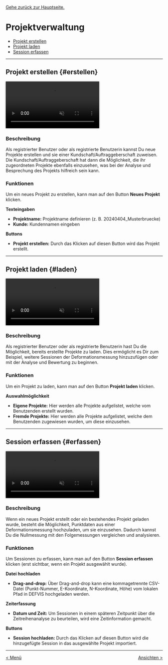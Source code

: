 [Gehe zurück zur Hauptseite.](index.html)

# Projektverwaltung

<ul>
<li><a href="https://fabianruefenacht.github.io/DEFVIS/projektverwaltung.html#erstellen">Projekt erstellen</a></li>
<li><a href="https://fabianruefenacht.github.io/DEFVIS/projektverwaltung.html#laden">Projekt laden</a></li>
<li><a href="https://fabianruefenacht.github.io/DEFVIS/projektverwaltung.html#erfassen">Session erfassen</a></li>
</ul>

---

## Projekt erstellen {#erstellen}

<video controls autoplay loop muted style="max-width: 100%; box-shadow: 0 0 5px rgba(0, 0, 0, 0.3);">
<source src="./videos/projekt_erstellen.mp4" type="video/mp4">
Your browser does not support the video tag.
</video>

<p></p>

### Beschreibung

Als registrierter Benutzer oder als registrierte Benutzerin kannst Du neue Projekte erstellen und sie einer Kundschaft/Auftraggeberschaft zuweisen. Die Kundschaft/Auftraggeberschaft hat dann die Möglichkeit, die ihr zugeordneten Projekte ebenfalls einzusehen, was bei der Analyse und Besprechung des Projekts hilfreich sein kann.

### Funktionen

Um ein neues Projekt zu erstellen, kann man auf den Button **Neues Projekt** klicken.

**Texteingaben**

- **Projektname:** Projektname definieren (z. B. 20240404_Musterbruecke)
- **Kunde:** Kundennamen eingeben

**Buttons**

- **Projekt erstellen:** Durch das Klicken auf diesen Button wird das Projekt erstellt.

---

## Projekt laden {#laden}

<video controls autoplay loop muted style="max-width: 100%; box-shadow: 0 0 5px rgba(0, 0, 0, 0.3);">
<source src="./videos/projekt_laden.mp4" type="video/mp4">
Your browser does not support the video tag.
</video>

<p></p>

### Beschreibung

Als registrierter Benutzer oder als registrierte Benutzerin hast Du die Möglichkeit, bereits erstellte Projekte zu laden. Dies ermöglicht es Dir zum Beispiel, weitere Sessionen der Deformationsmessung hinzuzufügen oder mit der Analyse und Bewertung zu beginnen.

### Funktionen

Um ein Projekt zu laden, kann man auf den Button **Projekt laden** klicken.

**Auswahlmöglichkeit**

- **Eigene Projekte:** Hier werden alle Projekte aufgelistet, welche vom Benutzenden erstellt wurden.
- **Fremde Projekte:** Hier werden alle Projekte aufgelistet, welche dem Benutzenden zugewiesen wurden, um diese einzusehen.

---

## Session erfassen {#erfassen}

<video controls autoplay loop muted style="max-width: 100%; box-shadow: 0 0 5px rgba(0, 0, 0, 0.3);">
<source src="./videos/session_erfassen.mp4" type="video/mp4">
Your browser does not support the video tag.
</video>

<p></p>

### Beschreibung

Wenn ein neues Projekt erstellt oder ein bestehendes Projekt geladen wurde, besteht die Möglichkeit, Punktdaten aus einer Deformationsmessung hochzuladen, um sie einzusehen. Dadurch kannst Du die Nullmessung mit den Folgemessungen vergleichen und analysieren.

### Funktionen

Um Sessionen zu erfassen, kann man auf den Button **Session erfassen** klicken (erst sichtbar, wenn ein Projekt ausgewählt wurde).

**Datei hochladen**

- **Drag-and-drop:** Über Drag-and-drop kann eine kommagetrennte CSV-Datei (Punkt-Nummer, E-Koordinate, N-Koordinate, Höhe) vom lokalen Pfad in DEFVIS hochgeladen werden.

**Zeiterfassung**

- **Datum und Zeit:** Um Sessionen in einem späteren Zeitpunkt über die Zeitreihenanalyse zu beurteilen, wird eine Zeitinformation gemacht.

**Buttons**

- **Session hochladen:** Durch das Klicken auf diesen Button wird die hinzugefügte Session in das ausgewählte Projekt importiert.

---

<div style="text-align: left; float: left;"><a href="main_view.html">< Menü</a></div>
<div style="text-align: right; float: right;"><a href="current_project.html">Ansichten ></a></div>
